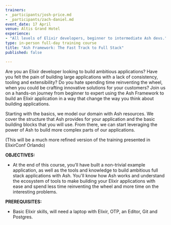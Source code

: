 ```yaml
---
trainers:
- _participants/josh-price.md
- _participants/zach-daniel.md
event_date: 17 April
venue: Altis Grand Hotel
experience:
- "All levels of Elixir developers, beginner to intermediate Ash devs."
type: in-person full-day training course
title: "Ash Framework: The Fast Track to Full Stack"
published: false

---
```

Are you an Elixir developer looking to build ambitious applications? Have you felt the pain of building large applications with a lack of consistency, tooling and extensibility? Do you hate spending time reinventing the wheel, when you could be crafting innovative solutions for your customers? Join us on a hands-on journey from beginner to expert using the Ash Framework to build an Elixir application in a way that change the way you think about building applications.

Starting with the basics, we model our domain with Ash resources. We cover the structure that Ash provides for your application and the basic building blocks that you will use. From there, we can start leveraging the power of Ash to build more complex parts of our applications.

(This will be a much more refined version of the training presented in ElixirConf Orlando)

**OBJECTIVES:**
- At the end of this course, you’ll have built a non-trivial example application, as well as the tools and knowledge to build ambitious full stack applications with Ash. You'll know how Ash works and understand the ecosystem of tools to make building your Elixir applications with ease and spend less time reinventing the wheel and more time on the interesting problems.

**PREREQUISITES:**
- Basic Elixir skills, will need a laptop with Elixir, OTP, an Editor, Git and Postgres.
